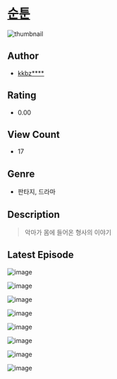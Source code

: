 # [순툰](https://comic.naver.com/bestChallenge/list?titleId=811019)
![thumbnail](https://image-comic.pstatic.net/user_contents_data/challenge_comic/2023/05/25/350847/upload_3835206737357780535_480x623.jpeg)

## Author
- [kkbz****](https://comic.naver.com/artistTitle?id=350847)

## Rating
- 0.00

## View Count
- 17

## Genre
- 판타지, 드라마

## Description
> 악마가 몸에 들어온 형사의 이야기


## Latest Episode
![image](https://image-comic.pstatic.net/user_contents_data/challenge_comic/2023/05/25/350847/upload_3906369342600799793.jpeg)

![image](https://image-comic.pstatic.net/user_contents_data/challenge_comic/2023/05/25/350847/upload_3847311257358645602.jpeg)

![image](https://image-comic.pstatic.net/user_contents_data/challenge_comic/2023/05/25/350847/upload_7293918676567536996.jpeg)

![image](https://image-comic.pstatic.net/user_contents_data/challenge_comic/2023/05/25/350847/upload_3558235347369813561.jpeg)

![image](https://image-comic.pstatic.net/user_contents_data/challenge_comic/2023/05/25/350847/upload_3702634420737881654.jpeg)

![image](https://image-comic.pstatic.net/user_contents_data/challenge_comic/2023/05/25/350847/upload_4050813283831277113.jpeg)

![image](https://image-comic.pstatic.net/user_contents_data/challenge_comic/2023/05/25/350847/upload_7221068338823312737.jpeg)

![image](https://image-comic.pstatic.net/user_contents_data/challenge_comic/2023/05/25/350847/upload_7161059000734594914.jpeg)
